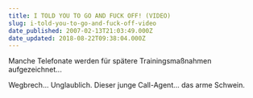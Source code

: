 ```yaml
---
title: I TOLD YOU TO GO AND FUCK OFF! (VIDEO)
slug: i-told-you-to-go-and-fuck-off-video
date_published: 2007-02-13T21:03:49.000Z
date_updated: 2018-08-22T09:38:04.000Z
---
```


Manche Telefonate werden für spätere Trainingsmaßnahmen aufgezeichnet...

Wegbrech... Unglaublich. Dieser junge Call-Agent... das arme Schwein.
